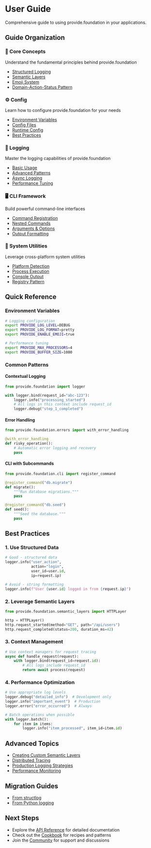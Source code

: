 # User Guide

Comprehensive guide to using provide.foundation in your applications.

## Guide Organization

<div class="feature-grid">
  <div class="feature-card">
    <h3>📖 Core Concepts</h3>
    <p>Understand the fundamental principles behind provide.foundation</p>
    <ul>
      <li><a href="concepts/structured-logging/">Structured Logging</a></li>
      <li><a href="concepts/semantic-layers/">Semantic Layers</a></li>
      <li><a href="concepts/emoji-system/">Emoji System</a></li>
      <li><a href="concepts/das-pattern/">Domain-Action-Status Pattern</a></li>
    </ul>
  </div>

  <div class="feature-card">
    <h3>⚙️ Config</h3>
    <p>Learn how to configure provide.foundation for your needs</p>
    <ul>
      <li><a href="config/environment/">Environment Variables</a></li>
      <li><a href="config/files/">Config Files</a></li>
      <li><a href="config/runtime/">Runtime Config</a></li>
      <li><a href="config/best-practices/">Best Practices</a></li>
    </ul>
  </div>

  <div class="feature-card">
    <h3>📝 Logging</h3>
    <p>Master the logging capabilities of provide.foundation</p>
    <ul>
      <li><a href="logging/basic/">Basic Usage</a></li>
      <li><a href="logging/advanced/">Advanced Patterns</a></li>
      <li><a href="logging/async/">Async Logging</a></li>
      <li><a href="logging/performance/">Performance Tuning</a></li>
    </ul>
  </div>

  <div class="feature-card">
    <h3>🖥️ CLI Framework</h3>
    <p>Build powerful command-line interfaces</p>
    <ul>
      <li><a href="cli/commands/">Command Registration</a></li>
      <li><a href="cli/nested/">Nested Commands</a></li>
      <li><a href="cli/arguments/">Arguments & Options</a></li>
      <li><a href="cli/output/">Output Formatting</a></li>
    </ul>
  </div>

  <div class="feature-card">
    <h3>🔧 System Utilities</h3>
    <p>Leverage cross-platform system utilities</p>
    <ul>
      <li><a href="utilities/platform/">Platform Detection</a></li>
      <li><a href="utilities/process/">Process Execution</a></li>
      <li><a href="utilities/console/">Console Output</a></li>
      <li><a href="utilities/registry/">Registry Pattern</a></li>
    </ul>
  </div>
</div>

## Quick Reference

### Environment Variables

```bash
# Logging configuration
export PROVIDE_LOG_LEVEL=DEBUG
export PROVIDE_LOG_FORMAT=pretty
export PROVIDE_ENABLE_EMOJI=true

# Performance tuning
export PROVIDE_MAX_PROCESSORS=4
export PROVIDE_BUFFER_SIZE=1000
```

### Common Patterns

#### Contextual Logging
```python
from provide.foundation import logger

with logger.bind(request_id="abc-123"):
    logger.info("processing_started")
    # All logs in this context include request_id
    logger.debug("step_1_completed")
```

#### Error Handling
```python
from provide.foundation.errors import with_error_handling

@with_error_handling
def risky_operation():
    # Automatic error logging and recovery
    pass
```

#### CLI with Subcommands
```python
from provide.foundation.cli import register_command

@register_command("db.migrate")
def migrate():
    """Run database migrations."""
    pass

@register_command("db.seed")
def seed():
    """Seed the database."""
    pass
```

## Best Practices

### 1. Use Structured Data
```python
# Good - structured data
logger.info("user_action", 
            action="login",
            user_id=user.id,
            ip=request.ip)

# Avoid - string formatting
logger.info(f"User {user.id} logged in from {request.ip}")
```

### 2. Leverage Semantic Layers
```python
from provide.foundation.semantic_layers import HTTPLayer

http = HTTPLayer()
http.request_started(method="GET", path="/api/users")
http.request_completed(status=200, duration_ms=42)
```

### 3. Context Management
```python
# Use context managers for request tracing
async def handle_request(request):
    with logger.bind(request_id=request.id):
        # All logs include request_id
        return await process(request)
```

### 4. Performance Optimization
```python
# Use appropriate log levels
logger.debug("detailed_info")  # Development only
logger.info("important_event")  # Production
logger.error("error_occurred")  # Always

# Batch operations when possible
with logger.batch():
    for item in items:
        logger.info("item_processed", item_id=item.id)
```

## Advanced Topics

- [Creating Custom Semantic Layers](../tutorials/custom-semantic-layer.md)
- [Distributed Tracing](../tutorials/distributed-tracing.md)
- [Production Logging Strategies](../tutorials/production-logging.md)
- [Performance Monitoring](../cookbook/patterns/monitoring.md)

## Migration Guides

- [From structlog](../migration/from-structlog.md)
- [From Python logging](../migration/from-logging.md)

## Next Steps

- Explore the [API Reference](../api/index.md) for detailed documentation
- Check out the [Cookbook](../cookbook/index.md) for recipes and patterns
- Join the [Community](../community/index.md) for support and discussions
